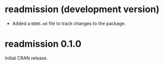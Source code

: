 # readmission (development version)

* Added a `NEWS.md` file to track changes to the package.

# readmission 0.1.0

Initial CRAN release.
